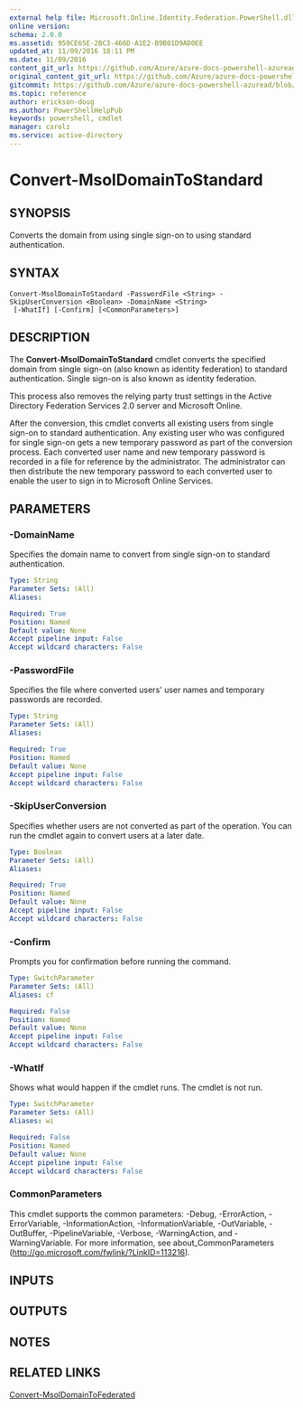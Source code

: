 ```yaml
---
external help file: Microsoft.Online.Identity.Federation.PowerShell.dll-Help.xml
online version:
schema: 2.0.0
ms.assetid: 959CE65E-2BC3-466D-A1E2-B9B01D9AD0EE
updated_at: 11/09/2016 18:11 PM
ms.date: 11/09/2016
content_git_url: https://github.com/Azure/azure-docs-powershell-azuread/blob/rodejo5-10/Azure%20AD%20Cmdlets/MSOnline/v1/Convert-MsolDomainToStandard.md
original_content_git_url: https://github.com/Azure/azure-docs-powershell-azuread/blob/rodejo5-10/Azure%20AD%20Cmdlets/MSOnline/v1/Convert-MsolDomainToStandard.md
gitcommit: https://github.com/Azure/azure-docs-powershell-azuread/blob/7986fb4880d0ee292c289166871e4b25df1ad4b8
ms.topic: reference
author: erickson-doug
ms.author: PowerShellHelpPub
keywords: powershell, cmdlet
manager: carolz
ms.service: active-directory
---
```


# Convert-MsolDomainToStandard

## SYNOPSIS
Converts the domain from using single sign-on to using standard authentication.

## SYNTAX

```
Convert-MsolDomainToStandard -PasswordFile <String> -SkipUserConversion <Boolean> -DomainName <String>
 [-WhatIf] [-Confirm] [<CommonParameters>]
```

## DESCRIPTION
The **Convert-MsolDomainToStandard** cmdlet converts the specified domain from single sign-on (also known as identity federation) to standard authentication.
Single sign-on is also known as identity federation.

This process also removes the relying party trust settings in the Active Directory Federation Services 2.0 server and Microsoft Online.

After the conversion, this cmdlet converts all existing users from single sign-on to standard authentication.
Any existing user who was configured for single sign-on gets a new temporary password as part of the conversion process.
Each converted user name and new temporary password is recorded in a file for reference by the administrator.
The administrator can then distribute the new temporary password to each converted user to enable the user to sign in to Microsoft Online Services.

## PARAMETERS

### -DomainName
Specifies the domain name to convert from single sign-on to standard authentication.

```yaml
Type: String
Parameter Sets: (All)
Aliases:

Required: True
Position: Named
Default value: None
Accept pipeline input: False
Accept wildcard characters: False
```

### -PasswordFile
Specifies the file where converted users' user names and temporary passwords are recorded.

```yaml
Type: String
Parameter Sets: (All)
Aliases:

Required: True
Position: Named
Default value: None
Accept pipeline input: False
Accept wildcard characters: False
```

### -SkipUserConversion
Specifies whether users are not converted as part of the operation.
You can run the cmdlet again to convert users at a later date.

```yaml
Type: Boolean
Parameter Sets: (All)
Aliases:

Required: True
Position: Named
Default value: None
Accept pipeline input: False
Accept wildcard characters: False
```

### -Confirm
Prompts you for confirmation before running the command.

```yaml
Type: SwitchParameter
Parameter Sets: (All)
Aliases: cf

Required: False
Position: Named
Default value: None
Accept pipeline input: False
Accept wildcard characters: False
```

### -WhatIf
Shows what would happen if the cmdlet runs.
The cmdlet is not run.

```yaml
Type: SwitchParameter
Parameter Sets: (All)
Aliases: wi

Required: False
Position: Named
Default value: None
Accept pipeline input: False
Accept wildcard characters: False
```

### CommonParameters
This cmdlet supports the common parameters: -Debug, -ErrorAction, -ErrorVariable, -InformationAction, -InformationVariable, -OutVariable, -OutBuffer, -PipelineVariable, -Verbose, -WarningAction, and -WarningVariable. For more information, see about_CommonParameters (http://go.microsoft.com/fwlink/?LinkID=113216).

## INPUTS

## OUTPUTS

## NOTES

## RELATED LINKS
[Convert-MsolDomainToFederated](./Convert-MsolDomainToFederated.md)
